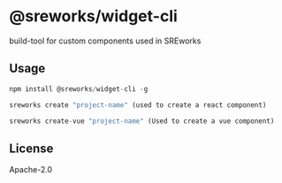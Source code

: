 @sreworks/widget-cli
=============================================================================================================
build-tool for custom components used in SREworks


Usage
---------------------------------------------------------------------------------------------------------------
```javascript
npm install @sreworks/widget-cli -g

sreworks create "project-name" (used to create a react component)

sreworks create-vue "project-name" (Used to create a vue component)
```
License
-----------------------------------------------------------------------------------------------------------------
Apache-2.0
